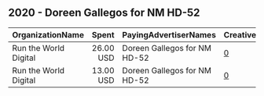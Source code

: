 ## 2020 - Doreen Gallegos for NM HD-52 
|OrganizationName|Spent|PayingAdvertiserNames|CreativeUrls|Impressions|Genders|AgeBrackets|CountryCodes|BillingAddresses|CandidateBallotInformation|
|:---|---:|:---|:---|---:|:---|:---|:---|:---|:---|
|Run the World Digital|26.00 USD|Doreen Gallegos for NM HD-52|[0](https://www.snap.com/political-ads/asset/597120eee049b3b2901882c7cd685610ca49db044786263caddbf99ed20750b7?mediaType=mp4)|3,832||18+|united states|"1324 Spaight St,Madison,53703,US"|Doreen Gallegos for NM HD52|
|Run the World Digital|13.00 USD|Doreen Gallegos for NM HD-52|[0](https://www.snap.com/political-ads/asset/597120eee049b3b2901882c7cd685610ca49db044786263caddbf99ed20750b7?mediaType=mp4)|1,961||18+|united states|"1324 Spaight St,Madison,53703,US"|Doreen Gallegos for NM HD52|
